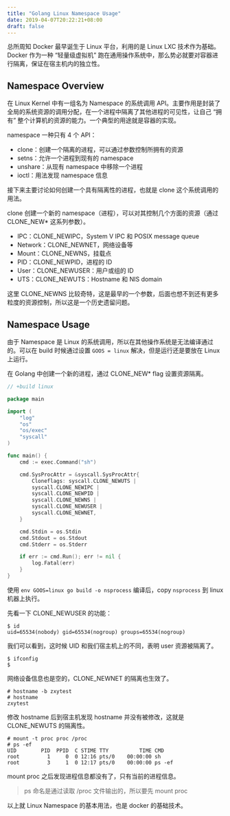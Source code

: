 ```yaml
---
title: "Golang Linux Namespace Usage"
date: 2019-04-07T20:22:21+08:00
draft: false
---
```


总所周知 Docker 最早诞生于 Linux 平台，利用的是 Linux LXC 技术作为基础。Docker 作为一种 “轻量级虚拟机” 跑在通用操作系统中，那么势必就要对容器进行隔离，保证在宿主机内的独立性。

## Namespace Overview

在 Linux Kernel 中有一组名为 Namespace 的系统调用 API。主要作用是封装了全局的系统资源的调用分配，在一个进程中隔离了其他进程的可见性，让自己 “拥有” 整个计算机的资源的能力。一个典型的用途就是容器的实现。

namespace 一种只有 4 个 API：

- clone：创建一个隔离的进程，可以通过参数控制所拥有的资源
- setns：允许一个进程到现有的 namespace
- unshare：从现有 namespace 中移除一个进程
- ioctl：用法发现 namespace 信息

接下来主要讨论如何创建一个具有隔离性的进程，也就是 clone 这个系统调用的用法。

clone 创建一个新的 namespace（进程），可以对其控制几个方面的资源（通过 CLONE_NEW\* 这系列参数）。

- IPC：CLONE_NEWIPC，System V IPC 和 POSIX message queue
- Network：CLONE_NEWNET，网络设备等
- Mount：CLONE_NEWNS，挂载点
- PID：CLONE_NEWPID，进程的 ID
- User：CLONE_NEWUSER：用户或组的 ID
- UTS：CLONE_NEWUTS：Hostname 和 NIS domain

这里 CLONE_NEWNS 比较奇特，这是最早的一个参数，后面也想不到还有更多粒度的资源控制，所以这是一个历史遗留问题。


## Namespace Usage

由于 Namespace 是 Linux 的系统调用，所以在其他操作系统是无法编译通过的。可以在 build 时候通过设置 `GOOS = linux` 解决，但是运行还是要放在 Linux 上运行。

在 Golang 中创建一个新的进程，通过 CLONE_NEW\* flag 设置资源隔离。

```go
// +build linux

package main

import (
	"log"
	"os"
	"os/exec"
	"syscall"
)

func main() {
	cmd := exec.Command("sh")

	cmd.SysProcAttr = &syscall.SysProcAttr{
		Cloneflags: syscall.CLONE_NEWUTS | 
        syscall.CLONE_NEWIPC | 
        syscall.CLONE_NEWPID | 
        syscall.CLONE_NEWNS | 
        syscall.CLONE_NEWUSER | 
        syscall.CLONE_NEWNET,
	}

	cmd.Stdin = os.Stdin
	cmd.Stdout = os.Stdout
	cmd.Stderr = os.Stderr

	if err := cmd.Run(); err != nil {
		log.Fatal(err)
	}
}
```

使用 `env GOOS=linux go build -o nsprocess` 编译后，copy `nsprocess` 到 linux 机器上执行。

先看一下 CLONE_NEWUSER 的功能：

```shell
$ id
uid=65534(nobody) gid=65534(nogroup) groups=65534(nogroup)
```

我们可以看到，这时候 UID 和我们宿主机上的不同，表明 user 资源被隔离了。

```shell
$ ifconfig
$
```

网络设备信息也是空的，CLONE_NEWNET 的隔离也生效了。

```shell
# hostname -b zxytest
# hostname
zxytest
```

修改 hostname 后到宿主机发现 hostname 并没有被修改，这就是 CLONE_NEWUTS 的隔离性。

```shell
# mount -t proc proc /proc
# ps -ef
UID        PID  PPID  C STIME TTY          TIME CMD
root         1     0  0 12:16 pts/0    00:00:00 sh
root         3     1  0 12:17 pts/0    00:00:00 ps -ef
```

mount proc 之后发现进程信息都没有了，只有当前的进程信息。

> ps 命名是通过读取 /proc 文件输出的，所以要先 mount proc

以上就 Linux Namespace 的基本用法，也是 docker 的基础技术。